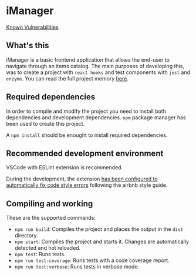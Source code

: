 # iManager

[Known Vulnerabilities](https://snyk.io/test/github/oegea/iManager/badge.svg)

## What's this

iManager is a basic frontend application that allows the end-user to navigate through an items catalog.
The main purposes of developing this, was to create a project with `react hooks` and test components with `jest` and `enzyme`. You can read the full project memory [here](./docs/memory.md).

## Required dependencies

In order to compile and modify the project you need to install both dependencies and development dependencies.
`npm` package manager has been used to create this project.

A `npm install` should be enought to install required dependencies.

## Recommended development environment

VSCode with ESLint extension is recommended. 

During the development, the extension [has been configured to automatically fix code style errors](https://www.digitalocean.com/community/tutorials/linting-and-formatting-with-eslint-in-vs-code#step-4-%E2%80%94-formatting-on-save) following the airbnb style guide.

## Compiling and working

These are the supported commands:
* `npm run build`: Compiles the project and places the output in the `dist` directory.
* `npm start`: Compiles the project and starts it. Changes are automatically detected and hot reloaded.
* `npm test`: Runs tests.
* `npm run test:coverage`: Runs tests with a code coverage report.
* `npm run test:verbose`: Runs tests in verbose mode.